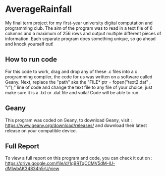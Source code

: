 # AverageRainfall
My final term project for my first-year university digital computation and programming club. The aim of the program was to read in a text file of 6 columns and a maximum of 256 rows and output multiple different pieces of information. Each separate program does something unique, so go ahead and knock yourself out!

## How to run code
For this code to work, drag and drop any of these .c files into a c programming compiler, the code for us was written on a software called Geany. 
Next, replace the "path" aka the "FILE* ptr = fopen("text2.dat" , "r");" line of code and change the text file to any file of your choice, just make 
sure it is a .txt or .dat file and voila! Code will be able to run.

## Geany
This program was coded on Geany, to download Geany, visit : https://www.geany.org/download/releases/ and download their latest release on your compatible device.

## Full Report 
To view a full report on this program and code, you can check it out on : https://drive.google.com/file/d/1qBRTqCCMV5dM-lU-dMlwbAK34834h5rU/view
